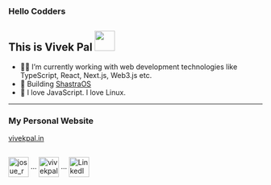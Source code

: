 ### Hello Codders 
## This is Vivek Pal <img src="https://media.giphy.com/media/WUlplcMpOCEmTGBtBW/giphy.gif" width="40">

- 👨‍💻 I’m currently working with web development technologies like TypeScript, React, Next.js, Web3.js etc.
- 🔨 Building  <a href="https://shastraos.vercel.app">ShastraOS</a>
- 🧡 I love JavaScript. I love Linux.
---

### My Personal Website

<a href="https://vivekpal.in">vivekpal.in</a>

##

<p>
   <a href="https://instagram.com/vivekpal.in/" target="blank"><img align="center" src="https://pluspng.com/img-png/instagram-icon-png-instagram-icon-png-50-px-1600.png" alt="josue_rojasv" height="40" width="40" /></a> ...
 <a href="https://twitter.com/vivekpal0x" target="blank"><img align="center" src="https://upload.wikimedia.org/wikipedia/commons/4/4f/Twitter-logo.svg" alt="vivekpal_" height="40" width="40" /></a> ...
  <a href="https://www.linkedin.com/in/vivekpal1/" target="blank"><img align="center" src="https://cdn4.iconfinder.com/data/icons/neon-social-icons-set/256/social_media_icons_neon_set_256x256_0010_linkedin.png" alt="LinkedIn" height="40" width="40" /></a>
 
</p>


## 
<!---
<p align="center">
  <img src="https://github.com/vivekpal1/vivekpal1/raw/output/github-contribution-grid-snake.svg" alt="snake"></center>
</p>

--- -->

